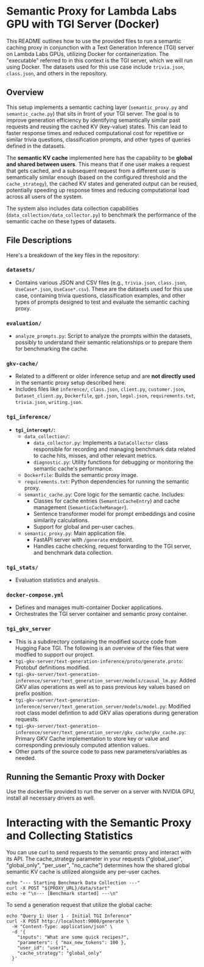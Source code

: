 # Semantic Proxy for Lambda Labs GPU with TGI Server (Docker)

This README outlines how to use the provided files to run a semantic caching proxy in conjunction with a Text Generation Inference (TGI) server on Lambda Labs GPUs, utilizing Docker for containerization. The "executable" referred to in this context is the TGI server, which we will run using Docker. The datasets used for this use case include `trivia.json`, `class.json`, and others in the repository.

## Overview

This setup implements a semantic caching layer (`semantic_proxy.py` and `semantic_cache.py`) that sits in front of your TGI server. The goal is to improve generation efficiency by identifying semantically similar past requests and reusing the cached KV (key-value) states. This can lead to faster response times and reduced computational cost for repetitive or similar trivia questions, classification prompts, and other types of queries defined in the datasets.

The **semantic KV cache** implemented here has the capability to be **global and shared between users**. This means that if one user makes a request that gets cached, and a subsequent request from a different user is semantically similar enough (based on the configured threshold and the `cache_strategy`), the cached KV states and generated output can be reused, potentially speeding up response times and reducing computational load across all users of the system.

The system also includes data collection capabilities (`data_collection/data_collector.py`) to benchmark the performance of the semantic cache on these types of datasets.

## File Descriptions

Here's a breakdown of the key files in the repository:

### `datasets/`
- Contains various JSON and CSV files (e.g., `trivia.json`, `class.json`, `UseCase*.json`, `UseCase*.csv`). These are the datasets used for this use case, containing trivia questions, classification examples, and other types of prompts designed to test and evaluate the semantic caching proxy.

### `evaluation/`
- `analyze_prompts.py`: Script to analyze the prompts within the datasets, possibly to understand their semantic relationships or to prepare them for benchmarking the cache.

### `gkv-cache/`
- Related to a different or older inference setup and are **not directly used** in the semantic proxy setup described here.
- Includes files like `inference/`, `class.json`, `client.py`, `customer.json`, `Dataset_client.py`, `Dockerfile`, `gpt.json`, `legal.json`, `requirements.txt`, `trivia.json`, `writing.json`.

### `tgi_inference/`
- **`tgi_intercept/`:**
  - `data_collection/`:
    - `data_collector.py`: Implements a `DataCollector` class responsible for recording and managing benchmark data related to cache hits, misses, and other relevant metrics.
    - `diagnostic.py`: Utility functions for debugging or monitoring the semantic cache's performance.
  - `Dockerfile`: Builds the semantic proxy image.
  - `requirements.txt`: Python dependencies for running the semantic proxy.
  - `semantic_cache.py`: Core logic for the semantic cache. Includes:
    - Classes for cache entries (`SemanticCacheEntry`) and cache management (`SemanticCacheManager`).
    - Sentence transformer model for prompt embeddings and cosine similarity calculations.
    - Support for global and per-user caches.
  - `semantic_proxy.py`: Main application file. 
    - FastAPI server with `/generate` endpoint.
    - Handles cache checking, request forwarding to the TGI server, and benchmark data collection.

### `tgi_stats/`
- Evaluation statistics and analysis.

### `docker-compose.yml`
- Defines and manages multi-container Docker applications.
- Orchestrates the TGI server container and semantic proxy container.

### `tgi_gkv_server`
- This is a subdirectory containing the modified source code from Hugging Face TGI. The following is an overview of the files that were modfied to support our project.
- `tgi-gkv-server/text-generation-inference/proto/generate.proto`: Protobuf definitions modified.
- `tgi-gkv-server/text-generation-inference/server/text_generation_server/models/causal_lm.py`: Added GKV alias operations as well as to pass previous key values based on prefix position. 
- `tgi-gkv-server/text-generation-inference/server/text_generation_server/models/model.py`: Modified root class model defintion to add GKV alias operations during generation requests.
- `tgi-gkv-server/text-generation-inference/server/text_generation_server/gkv_cache/gkv_cache.py`: Primary GKV Cache implementation to store key or value and corresponding previosuly computed attention values.
- Other parts of the source code to pass new parameters/variables as needed.
## Running the Semantic Proxy with Docker

Use the dockerfile provided to run the server on a server with NVIDIA GPU, install all necessary drivers as well.

# Interacting with the Semantic Proxy and Collecting Statistics
You can use curl to send requests to the semantic proxy and interact with its API. The cache_strategy parameter in your requests ("global_user", "global_only", "per_user", "no_cache") determines how the shared global semantic KV cache is utilized alongside any per-user caches.


```
echo "--- Starting Benchmark Data Collection ---"
curl -X POST "${PROXY_URL}/data/start"
echo -e "\n--- [Benchmark started] ---\n"
```

To send a generation request that utilize the global cache:
```
echo "Query 1: User 1 - Initial TGI Inference"
curl -X POST http://localhost:9000/generate \
  -H "Content-Type: application/json" \
  -d '{
    "inputs": "What are some quick recipes?",
    "parameters": { "max_new_tokens": 100 },
    "user_id": "user1",
    "cache_strategy": "global_only"
  }'
```

